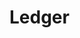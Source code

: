 # Ledger

<!-- Generated by documentation.js. Update this documentation by updating the source code. -->
